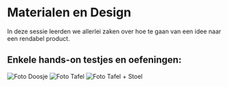 # Materialen en Design
In deze sessie leerden we allerlei zaken over hoe te gaan van een idee naar een rendabel product.

## Enkele hands-on testjes en oefeningen:
![Foto Doosje](Doosje.heik)
![Foto Tafel](Tafel.heik)
![Foto Tafel + Stoel](TafelenStoel.heik)
